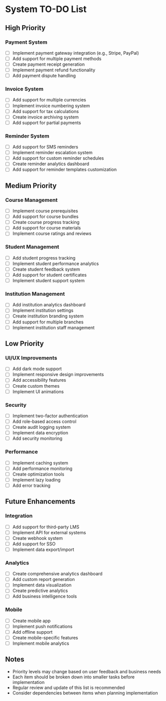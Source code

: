 # System TO-DO List

## High Priority

### Payment System
- [ ] Implement payment gateway integration (e.g., Stripe, PayPal)
- [ ] Add support for multiple payment methods
- [ ] Create payment receipt generation
- [ ] Implement payment refund functionality
- [ ] Add payment dispute handling

### Invoice System
- [ ] Add support for multiple currencies
- [ ] Implement invoice numbering system
- [ ] Add support for tax calculations
- [ ] Create invoice archiving system
- [ ] Add support for partial payments

### Reminder System
- [ ] Add support for SMS reminders
- [ ] Implement reminder escalation system
- [ ] Add support for custom reminder schedules
- [ ] Create reminder analytics dashboard
- [ ] Add support for reminder templates customization

## Medium Priority

### Course Management
- [ ] Implement course prerequisites
- [ ] Add support for course bundles
- [ ] Create course progress tracking
- [ ] Add support for course materials
- [ ] Implement course ratings and reviews

### Student Management
- [ ] Add student progress tracking
- [ ] Implement student performance analytics
- [ ] Create student feedback system
- [ ] Add support for student certificates
- [ ] Implement student support system

### Institution Management
- [ ] Add institution analytics dashboard
- [ ] Implement institution settings
- [ ] Create institution branding system
- [ ] Add support for multiple branches
- [ ] Implement institution staff management

## Low Priority

### UI/UX Improvements
- [ ] Add dark mode support
- [ ] Implement responsive design improvements
- [ ] Add accessibility features
- [ ] Create custom themes
- [ ] Implement UI animations

### Security
- [ ] Implement two-factor authentication
- [ ] Add role-based access control
- [ ] Create audit logging system
- [ ] Implement data encryption
- [ ] Add security monitoring

### Performance
- [ ] Implement caching system
- [ ] Add performance monitoring
- [ ] Create optimization tools
- [ ] Implement lazy loading
- [ ] Add error tracking

## Future Enhancements

### Integration
- [ ] Add support for third-party LMS
- [ ] Implement API for external systems
- [ ] Create webhook system
- [ ] Add support for SSO
- [ ] Implement data export/import

### Analytics
- [ ] Create comprehensive analytics dashboard
- [ ] Add custom report generation
- [ ] Implement data visualization
- [ ] Create predictive analytics
- [ ] Add business intelligence tools

### Mobile
- [ ] Create mobile app
- [ ] Implement push notifications
- [ ] Add offline support
- [ ] Create mobile-specific features
- [ ] Implement mobile analytics

## Notes
- Priority levels may change based on user feedback and business needs
- Each item should be broken down into smaller tasks before implementation
- Regular review and update of this list is recommended
- Consider dependencies between items when planning implementation 